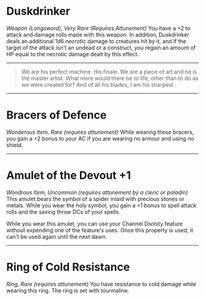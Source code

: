 # Duskdrinker

*Weapon (Longsword), Very Rare (Requires Attunement)*
You have a +2 to attack and damage rolls made with this weapon. In addition, Duskdrinker deals an additional 1d6 necrotic damage to creatures hit by it, and if the target of the attack isn't an undead or a construct, you regain an amount of HP equal to the necrotic damage dealt by this effect.

---
> We are his perfect machine. His finale. We are a piece of art and he is the master artist. What more would there be to life, other than to do as we were created for? And of all his blades, I am his sharpest.

---
# Bracers of Defence

*Wonderous Item, Rare (requires attunement)*
While wearing these bracers, you gain a +2 bonus to your AC if you are wearing no armour and using no shield.

---
# Amulet of the Devout +1

*Wondrous Item, Uncommon (requires attunement by a cleric or paladin)*
This amulet bears the symbol of a spider inlaid with precious stones or metals. While you wear the holy symbol, you gain a +1 bonus to spell attack rolls and the saving throw DCs of your spells.

While you wear this amulet, you can use your Channel Divinity feature without expending one of the feature's uses. Once this property is used, it can't be used again until the next dawn.

---

# Ring of Cold Resistance

*Ring, Rare (requires attunement)*
You have resistance to cold damage while wearing this ring. The ring is set with tourmaline.
